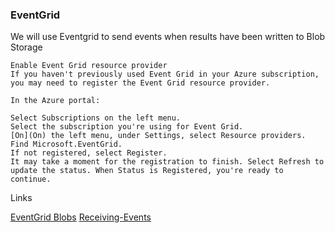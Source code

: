### EventGrid

We will use Eventgrid to send events when results have been written to
Blob Storage

```
Enable Event Grid resource provider
If you haven't previously used Event Grid in your Azure subscription, you may need to register the Event Grid resource provider.

In the Azure portal:

Select Subscriptions on the left menu.
Select the subscription you're using for Event Grid.
[On](On) the left menu, under Settings, select Resource providers.
Find Microsoft.EventGrid.
If not registered, select Register.
It may take a moment for the registration to finish. Select Refresh to update the status. When Status is Registered, you're ready to continue.

```
Links 

[EventGrid Blobs](https://docs.microsoft.com/en-us/azure/storage/blobs/storage-blob-event-overview#join-the-preview)
[Receiving-Events](https://docs.microsoft.com/en-us/azure/event-grid/receive-events)
